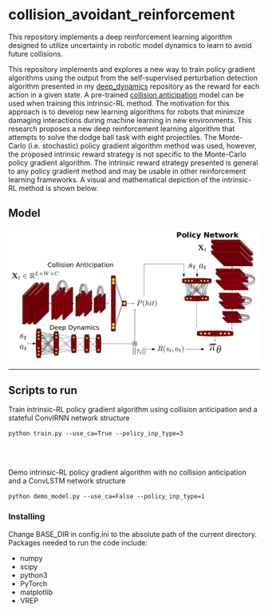 # collision_avoidant_reinforcement
This repository implements a deep reinforcement learning algorithm designed to utilize uncertainty in robotic model dynamics to learn to avoid future collisions. <br/>

This repository implements and explores a new way to train policy gradient algorithms using the output from the self-supervised perturbation detection algorithm presented in my [deep_dynamics](https://github.com/trevor-richardson/deep_dynamics) repository as the reward for each action in a given state. A pre-trained [collision anticipation](https://github.com/trevor-richardson/collision_anticipation) model can be used when training this intrinsic-RL method. The motivation for this approach is to develop new learning algorithms for robots that minimize damaging interactions during machine learning in new environments. This research proposes a new deep reinforcement learning algorithm that attempts to solve the dodge ball task with eight projectiles. The Monte-Carlo (i.e. stochastic) policy gradient algorithm method was used, however, the proposed intrinsic reward strategy is not specific to the Monte-Carlo policy gradient algorithm. The intrinsic reward strategy presented is general to any policy gradient method and may be usable in other reinforcement learning frameworks. A visual and mathematical depiction of the intrinsic-RL method is shown below.
<br/>

## Model
<img src="https://github.com/trevor-richardson/collision_avoidant_reinforcement/blob/master/visualizations/deep_intrinsic_rl.png" width="950">

---
## Scripts to run
Train intrinsic-RL policy gradient algorithm using collision anticipation and a stateful ConvIRNN network structure
```
python train.py --use_ca=True --policy_inp_type=3
```
<br/>
<br/>

Demo intrinsic-RL policy gradient algorithm with no collision anticipation and a ConvLSTM network structure

```
python demo_model.py --use_ca=False --policy_inp_type=1
```

### Installing
Change BASE_DIR in config.ini to the absolute path of the current directory. <br/>
Packages needed to run the code include:
* numpy
* scipy
* python3
* PyTorch
* matplotlib
* VREP
